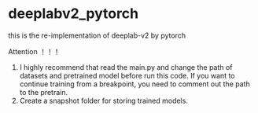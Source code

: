 # deeplabv2_pytorch
this is the re-implementation of deeplab-v2 by pytorch

Attention ！！！  
1. I highly recommend that read the main.py and change the path of datasets and pretrained model before run this code. If you want to continue training from a breakpoint, you need to comment out the path to the pretrain.
2. Create a snapshot folder for storing trained models. 

